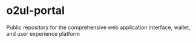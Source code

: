 # o2ul-portal
Public repository for the comprehensive web application interface, wallet, and user experience platform
